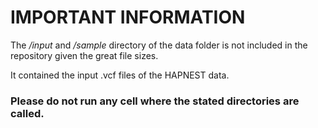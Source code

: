 # IMPORTANT INFORMATION
The _/input_ and _/sample_ directory of the data folder is not included in the repository given the great file sizes. 

It contained the input .vcf files of the HAPNEST data.

### Please do not run any cell where the stated directories are called.
